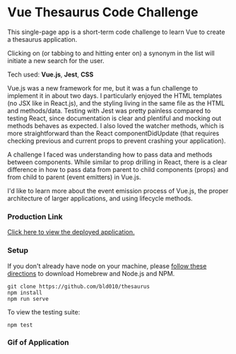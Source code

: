 # Vue Thesaurus Code Challenge

This single-page app is a short-term code challenge to learn Vue to create a thesaurus application. 

Clicking on (or tabbing to and hitting enter on) a synonym in the list will initiate a new search for the user. 

Tech used: **Vue.js**, **Jest**, **CSS**

Vue.js was a new framework for me, but it was a fun challenge to implement it in about two days. I particularly enjoyed the HTML templates (no JSX like in React.js), and the styling living in the same file as the HTML and methods/data. Testing with Jest was pretty painless compared to testing React, since documentation is clear and plentiful and mocking out methods behaves as expected. I also loved the watcher methods, which is more straightforward than the React componentDidUpdate (that requires checking previous and current props to prevent crashing your application). 

A challenge I faced was understanding how to pass data and methods between components. While similar to prop drilling in React, there is a clear difference in how to pass data from parent to child components (props) and from child to parent (event emitters) in Vue.js. 

I'd like to learn more about the event emission process of Vue.js, the proper architecture of larger applications, and using lifecycle methods. 

### Production Link

[Click here to view the deployed application.](https://brianna-delvalle-vue-thesaurus.herokuapp.com/)

### Setup

If you don't already have node on your machine, please [follow these directions](https://treehouse.github.io/installation-guides/mac/node-mac.html) to download Homebrew and Node.js and NPM.

```
git clone https://github.com/bld010/thesaurus
npm install
npm run serve
```

To view the testing suite: 

```npm test```

### Gif of Application


